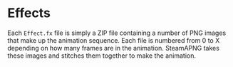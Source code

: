 # Effects

Each `Effect.fx` file is simply a ZIP file containing a number of PNG images that make up the animation sequence. Each file is numbered from 0 to X depending on how many frames are in the animation. 
SteamAPNG takes these images and stitches them together to make the animation. 

